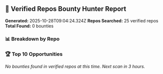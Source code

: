 ## 🎯 Verified Repos Bounty Hunter Report

**Generated:** 2025-10-28T09:04:24.324Z
**Repos Searched:** 25 verified repos
**Total Found:** 0 bounties

### 📊 Breakdown by Repo


### 🏆 Top 10 Opportunities

*No bounties found in verified repos at this time. Next scan in 3 hours.*

